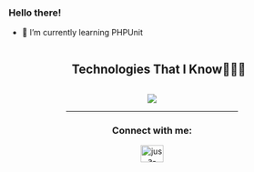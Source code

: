 ### Hello there!

- 🌱 I’m currently learning PHPUnit


<!--h1 without bottom border-->
<div id="user-content-toc">
  <ul align="center">
    <summary><h2 style="display: inline-block">Technologies That I Know👨🏻‍💻</h2></summary>
  </ul>
</div>
<!--tech stack icons-->
<p align="center">
  <a href="https://skillicons.dev">
    <img src="https://skillicons.dev/icons?i=php,linux,git,github,html,js,nodejs,express,py,react,bootstrap,css,md,postman,mongodb,mysqlline=14" />
  </a>
</p>
<div align="center">
  <hr width="60%">
</div>
<h3 align="center">Connect with me:</h3>
<p align="center">
<a href="https://www.linkedin.com/in/jusa-vallintaus-39b432249" target="blank"><img align="center" src="https://raw.githubusercontent.com/rahuldkjain/github-profile-readme-generator/master/src/images/icons/Social/linked-in-alt.svg" alt="jusa-vallintaus-39b432249" height="30" width="40" /></a>
